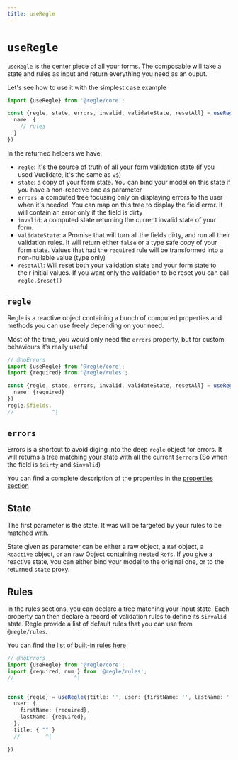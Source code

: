 ```yaml
---
title: useRegle
---
```



# `useRegle`

`useRegle` is the center piece of all your forms. The composable will take a state and rules as input and return everything you need as an ouput.

Let's see how to use it with the simplest case example

``` ts twoslash
import {useRegle} from '@regle/core';

const {regle, state, errors, invalid, validateState, resetAll} = useRegle({name: ''}, {
  name: {
    // rules
  }
})
```

In the returned helpers we have:

- `regle`: it's the source of truth of all your form validation state (if you used Vuelidate, it's the same as `v$`)
- `state`: a copy of your form state. You can bind your model on this state if you have a non-reactive one as parameter
- `errors`: a computed tree focusing only on displaying errors to the user when it's needed. You can map on this tree to display the field error. It will contain an error only if the field is dirty
- `invalid`: a computed state returning the current invalid state of your form.
- `validateState`: a Promise that will turn all the fields dirty, and run all their validation rules. It will return either `false` or a type safe copy of your form state. Values that had the `required` rule will be transformed into a non-nullable value (type only)
- `resetAll`: Will reset both your validation state and your form state to their initial values. If you want only the validation to be reset you can call `regle.$reset()`


## `regle`

Regle is a reactive object containing a bunch of computed properties and methods you can use freely depending on your need.

Most of the time, you would only need the `errors` property, but for custom behaviours it's really useful

``` ts twoslash
// @noErrors
import {useRegle} from '@regle/core';
import {required} from '@regle/rules';

const {regle, state, errors, invalid, validateState, resetAll} = useRegle({name: ''}, {
  name: {required}
})
regle.$fields.
//            ^|
```

## `errors`

Errors is a shortcut to avoid diging into the deep `regle` object for errors. It will returns a tree matching your state with all the current `$errors` (So when the field is `$dirty` and `$invalid`)

You can find a complete description of the properties in the [properties section](/core-concepts/validation-properties)

## State

The first parameter is the state. It was will be targeted by your rules to be matched with.

State given as parameter can be either a raw object, a `Ref` object, a `Reactive` object, or an raw Object containing nested `Refs`. If you give a reactive state, you can either bind your model to the original one, or to the returned `state` proxy.

## Rules

In the rules sections, you can declare a tree matching your input state. Each property can then declare a record of validation rules to define its `$invalid` state.
Regle provide a list of default rules that you can use from `@regle/rules`.

You can find the [list of built-in rules here](/core-concepts/rules/built-in-rules)

``` ts twoslash
// @noErrors
import {useRegle} from '@regle/core';
import {required, num } from '@regle/rules';
//                   ^|


const {regle} = useRegle({title: '', user: {firstName: '', lastName: ''}}, {
  user: {
    firstName: {required},
    lastName: {required},
  },
  title: { "" }
  //        ^|

})
```

